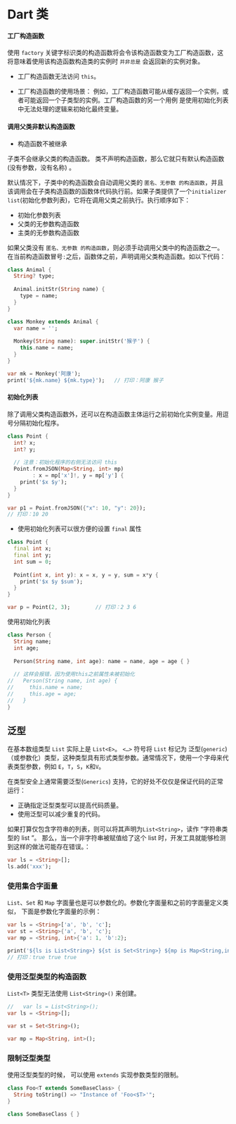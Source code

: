 # Dart 类




#### 工厂构造函数

使用 `factory` 关键字标识类的构造函数将会令该构造函数变为工厂构造函数，这将意味着使用该构造函数构造类的实例时 `并非总是` 会返回新的实例对象。

* 工厂构造函数无法访问 `this`。

* 工厂构造函数的使用场景：
例如，工厂构造函数可能从缓存返回一个实例，或者可能返回一个子类型的实例。工厂构造函数的另一个用例 是使用初始化列表中无法处理的逻辑来初始化最终变量。


#### 调用父类非默认构造函数

* 构造函数不被继承

子类不会继承父类的构造函数。 类不声明构造函数，那么它就只有默认构造函数 (没有参数，没有名称) 。


默认情况下，子类中的构造函数会自动调用父类的 `匿名、无参数 的构造函数`，并且该调用会在子类构造函数的函数体代码执行前。如果子类提供了一个`initializer list`(初始化参数列表)，它将在调用父类之前执行。执行顺序如下：

* 初始化参数列表
* 父类的无参数构造函数
* 主类的无参数构造函数

如果父类没有 `匿名、无参数 的构造函数`，则必须手动调用父类中的构造函数之一。 在当前构造函数冒号`:`之后，函数体之前，声明调用父类构造函数。如以下代码：

```Dart
class Animal {
  String? type;
  
  Animal.initStr(String name) {
    type = name;
  }
}

class Monkey extends Animal {
  var name = '';
  
  Monkey(String name): super.initStr('猴子') {
    this.name = name;
  }
}

var mk = Monkey('阿康');
print('${mk.name} ${mk.type}');   // 打印：阿康 猴子
```

#### 初始化列表

除了调用父类构造函数外，还可以在构造函数主体运行之前初始化实例变量。用逗号分隔初始化程序。

```Dart
class Point {
  int? x;
  int? y;
  
  // 注意：初始化程序的右侧无法访问 this 
  Point.fromJSON(Map<String, int> mp)
        : x = mp['x']!, y = mp['y'] {
    print('$x $y');
  }
}

var p1 = Point.fromJSON({"x": 10, "y": 20});
// 打印：10 20
```

* 使用初始化列表可以很方便的设置 `final` 属性

```Dart
class Point {
  final int x;
  final int y;
  int sum = 0;
  
  Point(int x, int y): x = x, y = y, sum = x*y {
    print('$x $y $sum');
  }
}

var p = Point(2, 3);        // 打印：2 3 6
```

使用初始化列表

```Dart
class Person {
  String name;
  int age;
  
  Person(String name, int age): name = name, age = age { }
  
  // 这样会报错，因为使用this之前属性未被初始化
//   Person(String name, int age) {
//     this.name = name;
//     this.age = age;
//   }
}
```






## 泛型

在基本数组类型 `List` 实际上是 `List<E>`。 `<…>` 符号将 `List` 标记为 泛型(`generic`)（或参数化）类型，这种类型具有形式类型参数。通常情况下，使用一个字母来代表类型参数，例如 `E`，`T`，`S`，`K`和`V`。
 
在类型安全上通常需要泛型(`Generics`) 支持，它的好处不仅仅是保证代码的正常运行：

* 正确指定泛型类型可以提高代码质量。
* 使用泛型可以减少重复的代码。

如果打算仅包含字符串的列表，则可以将其声明为`List<String>`，读作 “字符串类型的 list ”。 那么，当一个非字符串被赋值给了这个 list 时，开发工具就能够检测到这样的做法可能存在错误。：

```Dart
var ls = <String>[];
ls.add('xxx');
```

### 使用集合字面量

`List`、`Set` 和 `Map` 字面量也是可以参数化的。参数化字面量和之前的字面量定义类似， 下面是参数化字面量的示例：

```Dart
var ls = <String>['a', 'b', 'c'];
var st = <String>{'a', 'b', 'c'};
var mp = <String, int>{'a': 1, 'b':2};

print('${ls is List<String>} ${st is Set<String>} ${mp is Map<String,int>}');
// 打印：true true true
```

### 使用泛型类型的构造函数

`List<T>` 类型无法使用 `List<String>()` 来创建。

```Dart
//   var ls = List<String>();
var ls = <String>[];

var st = Set<String>();

var mp = Map<String, int>();
```

### 限制泛型类型

使用泛型类型的时候， 可以使用 `extends` 实现参数类型的限制。

```Dart
class Foo<T extends SomeBaseClass> {
  String toString() => "Instance of 'Foo<$T>'";
}

class SomeBaseClass { }
```

 